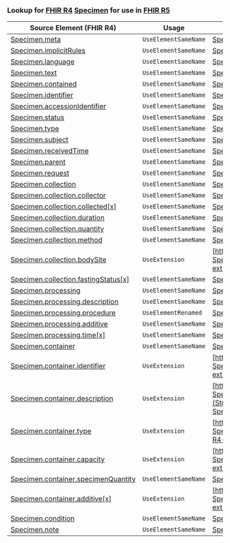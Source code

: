 ### Lookup for [FHIR R4](https://hl7.org/fhir/R4/) [Specimen](https://hl7.org/fhir/R4/Specimen.html) for use in [FHIR R5](https://hl7.org/fhir/R5/)

| Source Element (FHIR R4) | Usage | Target |
| -------------- | ----- | ------ |
| [Specimen.meta](https://hl7.org/fhir/R4/Specimen.html#resource) | `UseElementSameName` | [Specimen.meta](https://hl7.org/fhir/R5/Specimen.html#resource) |
| [Specimen.implicitRules](https://hl7.org/fhir/R4/Specimen.html#resource) | `UseElementSameName` | [Specimen.implicitRules](https://hl7.org/fhir/R5/Specimen.html#resource) |
| [Specimen.language](https://hl7.org/fhir/R4/Specimen.html#resource) | `UseElementSameName` | [Specimen.language](https://hl7.org/fhir/R5/Specimen.html#resource) |
| [Specimen.text](https://hl7.org/fhir/R4/Specimen.html#resource) | `UseElementSameName` | [Specimen.text](https://hl7.org/fhir/R5/Specimen.html#resource) |
| [Specimen.contained](https://hl7.org/fhir/R4/Specimen.html#resource) | `UseElementSameName` | [Specimen.contained](https://hl7.org/fhir/R5/Specimen.html#resource) |
| [Specimen.identifier](https://hl7.org/fhir/R4/Specimen.html#resource) | `UseElementSameName` | [Specimen.identifier](https://hl7.org/fhir/R5/Specimen.html#resource) |
| [Specimen.accessionIdentifier](https://hl7.org/fhir/R4/Specimen.html#resource) | `UseElementSameName` | [Specimen.accessionIdentifier](https://hl7.org/fhir/R5/Specimen.html#resource) |
| [Specimen.status](https://hl7.org/fhir/R4/Specimen.html#resource) | `UseElementSameName` | [Specimen.status](https://hl7.org/fhir/R5/Specimen.html#resource) |
| [Specimen.type](https://hl7.org/fhir/R4/Specimen.html#resource) | `UseElementSameName` | [Specimen.type](https://hl7.org/fhir/R5/Specimen.html#resource) |
| [Specimen.subject](https://hl7.org/fhir/R4/Specimen.html#resource) | `UseElementSameName` | [Specimen.subject](https://hl7.org/fhir/R5/Specimen.html#resource) |
| [Specimen.receivedTime](https://hl7.org/fhir/R4/Specimen.html#resource) | `UseElementSameName` | [Specimen.receivedTime](https://hl7.org/fhir/R5/Specimen.html#resource) |
| [Specimen.parent](https://hl7.org/fhir/R4/Specimen.html#resource) | `UseElementSameName` | [Specimen.parent](https://hl7.org/fhir/R5/Specimen.html#resource) |
| [Specimen.request](https://hl7.org/fhir/R4/Specimen.html#resource) | `UseElementSameName` | [Specimen.request](https://hl7.org/fhir/R5/Specimen.html#resource) |
| [Specimen.collection](https://hl7.org/fhir/R4/Specimen.html#resource) | `UseElementSameName` | [Specimen.collection](https://hl7.org/fhir/R5/Specimen.html#resource) |
| [Specimen.collection.collector](https://hl7.org/fhir/R4/Specimen.html#resource) | `UseElementSameName` | [Specimen.collection.collector](https://hl7.org/fhir/R5/Specimen.html#resource) |
| [Specimen.collection.collected[x]](https://hl7.org/fhir/R4/Specimen.html#resource) | `UseElementSameName` | [Specimen.collection.collected[x]](https://hl7.org/fhir/R5/Specimen.html#resource) |
| [Specimen.collection.duration](https://hl7.org/fhir/R4/Specimen.html#resource) | `UseElementSameName` | [Specimen.collection.duration](https://hl7.org/fhir/R5/Specimen.html#resource) |
| [Specimen.collection.quantity](https://hl7.org/fhir/R4/Specimen.html#resource) | `UseElementSameName` | [Specimen.collection.quantity](https://hl7.org/fhir/R5/Specimen.html#resource) |
| [Specimen.collection.method](https://hl7.org/fhir/R4/Specimen.html#resource) | `UseElementSameName` | [Specimen.collection.method](https://hl7.org/fhir/R5/Specimen.html#resource) |
| [Specimen.collection.bodySite](https://hl7.org/fhir/R4/Specimen.html#resource) | `UseExtension` | [http://hl7.org/fhir/4.0/StructureDefinition/extension-Specimen.collection.bodySite](StructureDefinition-ext-R4-Specimen.co.bodySite.html) |
| [Specimen.collection.fastingStatus[x]](https://hl7.org/fhir/R4/Specimen.html#resource) | `UseElementSameName` | [Specimen.collection.fastingStatus[x]](https://hl7.org/fhir/R5/Specimen.html#resource) |
| [Specimen.processing](https://hl7.org/fhir/R4/Specimen.html#resource) | `UseElementSameName` | [Specimen.processing](https://hl7.org/fhir/R5/Specimen.html#resource) |
| [Specimen.processing.description](https://hl7.org/fhir/R4/Specimen.html#resource) | `UseElementSameName` | [Specimen.processing.description](https://hl7.org/fhir/R5/Specimen.html#resource) |
| [Specimen.processing.procedure](https://hl7.org/fhir/R4/Specimen.html#resource) | `UseElementRenamed` | [Specimen.processing.method](https://hl7.org/fhir/R5/Specimen.html#resource) |
| [Specimen.processing.additive](https://hl7.org/fhir/R4/Specimen.html#resource) | `UseElementSameName` | [Specimen.processing.additive](https://hl7.org/fhir/R5/Specimen.html#resource) |
| [Specimen.processing.time[x]](https://hl7.org/fhir/R4/Specimen.html#resource) | `UseElementSameName` | [Specimen.processing.time[x]](https://hl7.org/fhir/R5/Specimen.html#resource) |
| [Specimen.container](https://hl7.org/fhir/R4/Specimen.html#resource) | `UseElementSameName` | [Specimen.container](https://hl7.org/fhir/R5/Specimen.html#resource) |
| [Specimen.container.identifier](https://hl7.org/fhir/R4/Specimen.html#resource) | `UseExtension` | [http://hl7.org/fhir/4.0/StructureDefinition/extension-Specimen.container.identifier](StructureDefinition-ext-R4-Specimen.co.identifier.html) |
| [Specimen.container.description](https://hl7.org/fhir/R4/Specimen.html#resource) | `UseExtension` | [http://hl7.org/fhir/4.0/StructureDefinition/extension-Specimen.container.description](StructureDefinition-ext-R4-Specimen.co.description.html) |
| [Specimen.container.type](https://hl7.org/fhir/R4/Specimen.html#resource) | `UseExtension` | [http://hl7.org/fhir/4.0/StructureDefinition/extension-Specimen.container.type](StructureDefinition-ext-R4-Specimen.co.type.html) |
| [Specimen.container.capacity](https://hl7.org/fhir/R4/Specimen.html#resource) | `UseExtension` | [http://hl7.org/fhir/4.0/StructureDefinition/extension-Specimen.container.capacity](StructureDefinition-ext-R4-Specimen.co.capacity.html) |
| [Specimen.container.specimenQuantity](https://hl7.org/fhir/R4/Specimen.html#resource) | `UseElementSameName` | [Specimen.container.specimenQuantity](https://hl7.org/fhir/R5/Specimen.html#resource) |
| [Specimen.container.additive[x]](https://hl7.org/fhir/R4/Specimen.html#resource) | `UseExtension` | [http://hl7.org/fhir/4.0/StructureDefinition/extension-Specimen.container.additive](StructureDefinition-ext-R4-Specimen.co.additive.html) |
| [Specimen.condition](https://hl7.org/fhir/R4/Specimen.html#resource) | `UseElementSameName` | [Specimen.condition](https://hl7.org/fhir/R5/Specimen.html#resource) |
| [Specimen.note](https://hl7.org/fhir/R4/Specimen.html#resource) | `UseElementSameName` | [Specimen.note](https://hl7.org/fhir/R5/Specimen.html#resource) |
